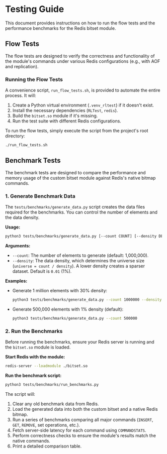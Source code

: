 # Testing Guide

This document provides instructions on how to run the flow tests and the performance benchmarks for the Redis bitset module.

## Flow Tests

The flow tests are designed to verify the correctness and functionality of the module's commands under various Redis configurations (e.g., with AOF and replication).

### Running the Flow Tests

A convenience script, `run_flow_tests.sh`, is provided to automate the entire process. It will:

1.  Create a Python virtual environment (`.venv_rltest`) if it doesn't exist.
2.  Install the necessary dependencies (`RLTest`, `redis`).
3.  Build the `bitset.so` module if it's missing.
4.  Run the test suite with different Redis configurations.

To run the flow tests, simply execute the script from the project's root directory:

```bash
./run_flow_tests.sh
```

## Benchmark Tests

The benchmark tests are designed to compare the performance and memory usage of the custom bitset module against Redis's native bitmap commands.

### 1. Generate Benchmark Data

The `tests/benchmarks/generate_data.py` script creates the data files required for the benchmarks. You can control the number of elements and the data density.

**Usage:**

```bash
python3 tests/benchmarks/generate_data.py [--count COUNT] [--density DENSITY]
```

**Arguments:**

*   `--count`: The number of elements to generate (default: 1,000,000).
*   `--density`: The data density, which determines the universe size (`universe = count / density`). A lower density creates a sparser dataset. Default is `0.01` (1%).

**Examples:**

*   Generate 1 million elements with 30% density:
    ```bash
    python3 tests/benchmarks/generate_data.py --count 1000000 --density 0.3
    ```

*   Generate 500,000 elements with 1% density (default):
    ```bash
    python3 tests/benchmarks/generate_data.py --count 500000
    ```

### 2. Run the Benchmarks

Before running the benchmarks, ensure your Redis server is running and the `bitset.so` module is loaded.

**Start Redis with the module:**

```bash
redis-server --loadmodule ./bitset.so
```

**Run the benchmark script:**

```bash
python3 tests/benchmarks/run_benchmarks.py
```

The script will:

1.  Clear any old benchmark data from Redis.
2.  Load the generated data into both the custom bitset and a native Redis bitmap.
3.  Run a series of benchmarks comparing all major commands (`INSERT`, `GET`, `REMOVE`, set operations, etc.).
4.  Fetch server-side latency for each command using `COMMANDSTATS`.
5.  Perform correctness checks to ensure the module's results match the native commands.
6.  Print a detailed comparison table. 